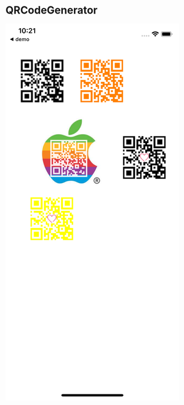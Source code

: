 # QRCodeGenerator
![image](https://github.com/vikey10/QRCodeGenerator/blob/master/QRCodeGenerator/QRCodeGenerator/Assets.xcassets/screenshot.imageset/screenshot.png)
